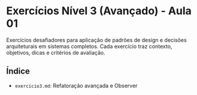 # Exercícios Nível 3 (Avançado) - Aula 01

Exercícios desafiadores para aplicação de padrões de design e decisões arquiteturais em sistemas completos. Cada exercício traz contexto, objetivos, dicas e critérios de avaliação.

## Índice
- `exercicio3.md`: Refatoração avançada e Observer
